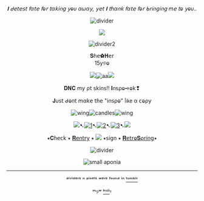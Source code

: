 <div align="center">
  
*𝚰 ᑯ𝖾𝗍𝖾𝗌𝗍 𝖿α𝗍𝖾 𝖿ⱺ𝗋 𝗍α𝗄𝗂𐓣𝗀 𝗒ⱺυ αωα𝗒, 𝗒𝖾𝗍 𝚰 𝗍ɦα𐓣𝗄 𝖿α𝗍𝖾 𝖿ⱺ𝗋 ᑲ𝗋𝗂𐓣𝗀𝗂𐓣𝗀 ꭑ𝖾 𝗍ⱺ 𝗒ⱺυ..*
  
![divider](https://64.media.tumblr.com/43a0ca16f0d7a2bc1851008251c46d2e/0ec54706359ceab6-2a/s2048x3072/daa56a4e1961c3b56868b74b3217bc22a0dc0d4e.pnj)

<p align="center">
  <img src="https://s3.getstickerpack.com/storage/uploads/sticker-pack/honkai-impact-3rd-elysian-realm-stickers/sticker_1.png?f5df23a64aea27cb97b1750e51249339&d=200x200"/>
</p>

<div align="center">

![divider2](https://64.media.tumblr.com/3380a30a2c99204a001b2216ab479add/9e7318649f5adace-7f/s400x600/89293331467242f00e9dd0ec0b2b26dac45f103c.pnj)

<div align="center">𝐒ɦ𝖾✿𝐇𝖾𝗋
<div align="center">15y୭ⱺ


![](https://64.media.tumblr.com/f599c91970e350ed015c9787a6995370/254aa231130777ad-7e/s75x75_c1/91f29d1fb959c52dec0e4e75cc9aea771876b9c8.gifv)![aa](https://64.media.tumblr.com/a875f548e209fb22c13fed2ea59b0548/f9c76a237e25a0b3-52/s75x75_c1/cb50961fbf274021fe2c0d386c1f825a97495a85.gifv)![](https://64.media.tumblr.com/e816f941d78942518f5359497865941e/254aa231130777ad-83/s75x75_c1/5defaa3056b3e4591c9d23cbae91266225da6e06.gifv)

<p align="center">

𝐃𝐍𝐂 ꭑ𝗒 ρ𝗍 𝗌𝗄𝗂𐓣𝗌!! 𝚰𐓣𝗌ρⱺ➺ⱺ𝗄❢

𝐉υ𝗌𝗍 ᑯⱺ𐓣𝗍 ꭑα𝗄𝖾 𝗍ɦ𝖾 "𝗂𐓣𝗌ρⱺ" ᥣ𝗂𝗄𝖾 α 𝖼ⱺρ𝗒

![wing](https://64.media.tumblr.com/b546cac4e3f8198ecef0220222547628/f9c76a237e25a0b3-0e/s75x75_c1/9e736300fce1a604ec27dfabb24c4cb670d68652.gifv)![candles](https://64.media.tumblr.com/31bb53b7211910669a65e70f7ca35084/f9c76a237e25a0b3-30/s75x75_c1/7fd251eb932617113ce989e92e43c5b47aa0c5d2.gifv)![wing](https://64.media.tumblr.com/9bd3a77d60eb18af040889c7eac899e9/f9c76a237e25a0b3-06/s75x75_c1/afa7123af2b83abdb5f6af80ef8dd373b9309301.gifv)



![](https://64.media.tumblr.com/785cc02525e1133c9b3d8b60be3c0f24/f9c76a237e25a0b3-55/s75x75_c1/ba15cd6219f9e594223596b343f50299bc84a9ea.gifv)➷[![1](https://64.media.tumblr.com/63da2be9792f54be1a7cc71e47818bd0/828870b2d99689c2-b1/s75x75_c1/72514a3f363f3701c3bb830c89ce5d3a555aa3cf.pnj)](https://rentry.co/linkrose)➷[![2](https://64.media.tumblr.com/e15cdc53fe9810a04873f876f09a57e9/828870b2d99689c2-db/s75x75_c1/703fb8a8389c30b88b84ce08b67049e8891c9c70.pnj)](https://rentry.co/marchthefontain)➷[![3](https://64.media.tumblr.com/022a22573d89c8013404b4fcb91ab53f/828870b2d99689c2-53/s75x75_c1/dfaa245137fc6a286a52aad01fdd3d65574bdda9.pnj)](https://rentry.co/byiInts)➷![](https://64.media.tumblr.com/785cc02525e1133c9b3d8b60be3c0f24/f9c76a237e25a0b3-55/s75x75_c1/ba15cd6219f9e594223596b343f50299bc84a9ea.gifv)

⭑𝐂ɦ𝖾𝖼𝗄 ⭑ [𝐑𝖾𐓣𝗍𝗋𝗒](https://k423.123guestbook.com/#) ⭑  ![](https://64.media.tumblr.com/8096ad23a44c4a3865174d9dde506608/d75bba3560d424e3-e8/s75x75_c1/617e6e1843fc70946be6c024ba739703245fe1d2.webp) ⭑𝗌𝗂𝗀𐓣 ⭑ [𝐑𝖾𝗍𝗋ⱺ𝐒ρ𝗋𝗂𐓣𝗀](https://retrospring.net/@FurinaTheFontain)⭑

![divider](https://64.media.tumblr.com/3380a30a2c99204a001b2216ab479add/9e7318649f5adace-7f/s400x600/89293331467242f00e9dd0ec0b2b26dac45f103c.pnj)


![small aponia](https://64.media.tumblr.com/1da6e953a8bacef2d125d442b0846e88/ed4139992762adf6-8a/s100x200/082fcbc0b55aeb14a767d16f5c7af4cb2b6e4e44.pnj) 

---
ᵈⁱᵛⁱᵈᵉʳˢ ⁿ ᵖⁱˣᵉˡˢ ʷᵉʳᵉ ᶠᵒᵘⁿᵈ ⁱⁿ  [ᵗᵘᵐᵇˡʳ](https://www.tumblr.com)

ᵐ୨ʷ [ᵏᵘʲⁱ](https://github.com/Z1pTheDragon)ᵎᵎ
